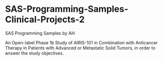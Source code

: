 # SAS-Programming-Samples-Clinical-Projects-2
SAS Programming Samples by AH


An Open-label Phase 1b Study of AIRIS-101 in Combination with Anticancer Therapy in Patients with Advanced or Metastatic Solid Tumors, in order to answer the study objectives.
